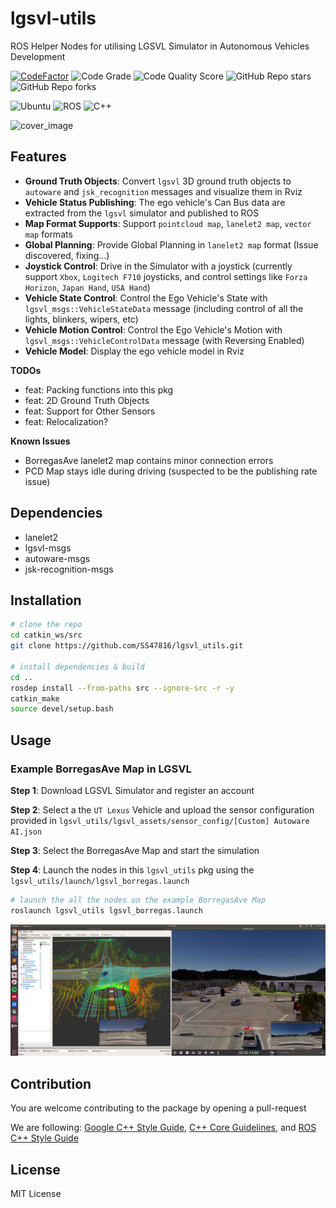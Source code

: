 # lgsvl-utils

ROS Helper Nodes for utilising LGSVL Simulator in Autonomous Vehicles Development

[![CodeFactor](https://www.codefactor.io/repository/github/ss47816/lgsvl_utils/badge)](https://www.codefactor.io/repository/github/ss47816/lgsvl_utils)
![Code Grade](https://api.codiga.io/project/30669/status/svg)
![Code Quality Score](https://api.codiga.io/project/30669/score/svg)
![GitHub Repo stars](https://img.shields.io/github/stars/ss47816/lgsvl_utils?color=FFE333)
![GitHub Repo forks](https://img.shields.io/github/forks/ss47816/lgsvl_utils?color=FFE333)

![Ubuntu](https://img.shields.io/badge/OS-Ubuntu-informational?style=flat&logo=ubuntu&logoColor=white&color=2bbc8a)
![ROS](https://img.shields.io/badge/Tools-ROS-informational?style=flat&logo=ROS&logoColor=white&color=2bbc8a)
![C++](https://img.shields.io/badge/Code-C++-informational?style=flat&logo=c%2B%2B&logoColor=white&color=2bbc8a)

![cover_image](media/demo.gif)

## Features
* **Ground Truth Objects**: Convert `lgsvl` 3D ground truth objects to `autoware` and `jsk_recognition` messages and visualize them in Rviz
* **Vehicle Status Publishing**: The ego vehicle's Can Bus data are extracted from the `lgsvl` simulator and published to ROS
* **Map Format Supports**: Support `pointcloud map`, `lanelet2 map`, `vector map` formats
* **Global Planning**: Provide Global Planning in `lanelet2 map` format (Issue discovered, fixing...)
* **Joystick Control**: Drive in the Simulator with a joystick (currently support `Xbox`, `Logitech F710` joysticks, and control settings like `Forza Horizon`, `Japan Hand`, `USA Hand`)
* **Vehicle State Control**: Control the Ego Vehicle's State with `lgsvl_msgs::VehicleStateData` message (including control of all the lights, blinkers, wipers, etc)
* **Vehicle Motion Control**: Control the Ego Vehicle's Motion with `lgsvl_msgs::VehicleControlData` message (with Reversing Enabled)
* **Vehicle Model**: Display the ego vehicle model in Rviz

**TODOs**
* feat: Packing functions into this pkg
* feat: 2D Ground Truth Objects
* feat: Support for Other Sensors
* feat: Relocalization?

**Known Issues**
* BorregasAve lanelet2 map contains minor connection errors
* PCD Map stays idle during driving (suspected to be the publishing rate issue)

## Dependencies
* lanelet2
* lgsvl-msgs
* autoware-msgs
* jsk-recognition-msgs

## Installation
```bash
# clone the repo
cd catkin_ws/src
git clone https://github.com/SS47816/lgsvl_utils.git

# install dependencies & build 
cd ..
rosdep install --from-paths src --ignore-src -r -y
catkin_make
source devel/setup.bash
```

## Usage
### Example BorregasAve Map in LGSVL
**Step 1**: Download LGSVL Simulator and register an account

**Step 2**: Select a the `UT Lexus` Vehicle and upload the sensor configuration provided in `lgsvl_utils/lgsvl_assets/sensor_config/[Custom] Autoware AI.json`

**Step 3**: Select the BorregasAve Map and start the simulation

**Step 4**: Launch the nodes in this `lgsvl_utils` pkg using the `lgsvl_utils/launch/lgsvl_borregas.launch`
```bash
# launch the all the nodes on the example BorregasAve Map
roslaunch lgsvl_utils lgsvl_borregas.launch 
```

![demo_image](media/demo.png)

## Contribution
You are welcome contributing to the package by opening a pull-request

We are following: 
[Google C++ Style Guide](https://google.github.io/styleguide/cppguide.html), 
[C++ Core Guidelines](https://isocpp.github.io/CppCoreGuidelines/CppCoreGuidelines#main), 
and [ROS C++ Style Guide](http://wiki.ros.org/CppStyleGuide)

## License
MIT License